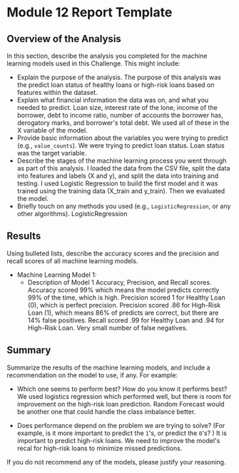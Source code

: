 # Module 12 Report Template

## Overview of the Analysis

In this section, describe the analysis you completed for the machine learning models used in this Challenge. This might include:

* Explain the purpose of the analysis.
    The purpose of this analysis was the predict loan status of healthy loans or high-risk loans based on features within the dataset.
* Explain what financial information the data was on, and what you needed to predict.
    Loan size, interest rate of the lone, income of the borrower, debt to income ratio, number of accounts the borrower has, derogatory marks, and borrower's total debt. We used all of these in the X variable of the model.
* Provide basic information about the variables you were trying to predict (e.g., `value_counts`). We were trying to predict loan status. Loan status was the target variable.
* Describe the stages of the machine learning process you went through as part of this analysis. I loaded the data from the CSV file, split the data into features and labels (X and y), and split the data into training and testing. I used Logistic Regression to build the first model and it was trained using the training data (X_train and y_train). Then we evaluated the model.
* Briefly touch on any methods you used (e.g., `LogisticRegression`, or any other algorithms). LogisticRegression

## Results

Using bulleted lists, describe the accuracy scores and the precision and recall scores of all machine learning models.
* Machine Learning Model 1:
    * Description of Model 1 Accuracy, Precision, and Recall scores.
    Accuracy scored 99% which means the model predicts correctly 99% of the time, which is high.
    Precision scored 1 for Healthy Loan (0), which is perfect precision. 
    Precision scored .86 for High-Risk Loan (1), which means 86% of predicts are correct, but there are 14% false positives.
    Recall scored .99 for Healthy Loan and .94 for High-Risk Loan. Very small number of false negatives.
    
## Summary

Summarize the results of the machine learning models, and include a recommendation on the model to use, if any. For example:

* Which one seems to perform best? How do you know it performs best?
    We used logistics regression  which performed well, but there is room for improvement on the high-risk loan prediction. Random Forecast would be another one that could handle the class imbalance better.

* Does performance depend on the problem we are trying to solve? (For example, is it more important to predict the `1`'s, or predict the `0`'s? ) 
    It is important to predict high-risk loans. We need to improve the model's recal for high-risk loans to minimize missed predictions.

If you do not recommend any of the models, please justify your reasoning.
